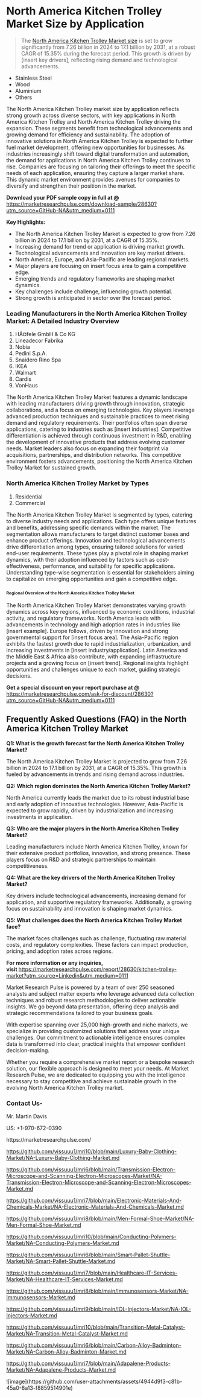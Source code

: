 <h1>North America Kitchen Trolley Market&nbsp;Size by Application</h1><blockquote><p>The <a href="https://marketresearchpulse.com/download-sample/28630?utm_source=GitHub-NA&amp;utm_medium=0111">North America Kitchen Trolley Market size</a> is set to grow significantly from 7.26 billion in 2024 to 17.1 billion by 2031, at a robust CAGR of 15.35% during the forecast period. This growth is driven by [insert key drivers], reflecting rising demand and technological advancements.</p></blockquote><ul><li>Stainless Steel<li> Wood<li> Aluminium<li> Others</li></ul><p>The North America Kitchen Trolley market size by application reflects strong growth across diverse sectors, with key applications in North America Kitchen Trolley and North America Kitchen Trolley driving the expansion. These segments benefit from technological advancements and growing demand for efficiency and sustainability. The adoption of innovative solutions in North America Kitchen Trolley is expected to further fuel market development, offering new opportunities for businesses. As industries increasingly shift toward digital transformation and automation, the demand for applications in North America Kitchen Trolley continues to rise. Companies are focusing on tailoring their offerings to meet the specific needs of each application, ensuring they capture a larger market share. This dynamic market environment provides avenues for companies to diversify and strengthen their position in the market.</p><p><strong>Download your PDF sample copy in full at @ </strong><a href="https://marketresearchpulse.com/download-sample/28630?utm_source=GitHub-NA&amp;utm_medium=0111">https://marketresearchpulse.com/download-sample/28630?utm_source=GitHub-NA&amp;utm_medium=0111</a></p><p><strong>Key Highlights: </strong></p><ul><li>The North America Kitchen Trolley Market is expected to grow from 7.26 billion in 2024 to 17.1 billion by 2031, at a CAGR of 15.35%.</li><li>Increasing demand for trend or application is driving market growth.</li><li>Technological advancements and innovation are key market drivers.</li><li>North America, Europe, and Asia-Pacific are leading regional markets.</li><li>Major players are focusing on insert focus area to gain a competitive edge.</li><li>Emerging trends and regulatory frameworks are shaping market dynamics.</li><li>Key challenges include challenge, influencing growth potential.</li><li>Strong growth is anticipated in sector over the forecast period.</li></ul><h3>Leading Manufacturers in the North America Kitchen Trolley Market: A Detailed Industry Overview</h3><ol><li>HÃ¤fele GmbH & Co KG</li><li>Lineadecor Fabrika</li><li>Nobia</li><li>Pedini S.p.A.</li><li>Snaidero Rino Spa</li><li>IKEA</li><li>Walmart</li><li>Cardis</li><li>VonHaus</li></ol><div class="flex max-w-full flex-col flex-grow"><div class="min-h-8 text-message flex w-full flex-col items-end gap-2 whitespace-normal break-words [.text-message+&amp;]:mt-5" dir="auto" data-message-author-role="assistant" data-message-id="fd8432e4-4910-450d-b182-61b7bfb0a01f" data-message-model-slug="gpt-4o"><div class="flex w-full flex-col gap-1 empty:hidden first:pt-[3px]"><div class="markdown prose w-full break-words dark:prose-invert light"><p>The North America Kitchen Trolley Market features a dynamic landscape with leading manufacturers driving growth through innovation, strategic collaborations, and a focus on emerging technologies. Key players leverage advanced production techniques and sustainable practices to meet rising demand and regulatory requirements. Their portfolios often span diverse applications, catering to industries such as [insert industries]. Competitive differentiation is achieved through continuous investment in R&amp;D, enabling the development of innovative products that address evolving customer needs. Market leaders also focus on expanding their footprint via acquisitions, partnerships, and distribution networks. This competitive environment fosters advancements, positioning the North America Kitchen Trolley Market for sustained growth.</p></div></div></div></div><h3>North America Kitchen Trolley Market by Types</h3><ol><li>Residential<li> Commercial</li></ol><div class="flex max-w-full flex-col flex-grow"><div class="min-h-8 text-message flex w-full flex-col items-end gap-2 whitespace-normal break-words [.text-message+&amp;]:mt-5" dir="auto" data-message-author-role="assistant" data-message-id="084470be-0bb7-4664-bddf-5156b4f41249" data-message-model-slug="gpt-4o-mini"><div class="flex w-full flex-col gap-1 empty:hidden first:pt-[3px]"><div class="markdown prose w-full break-words dark:prose-invert light"><p>The North America Kitchen Trolley Market is segmented by types, catering to diverse industry needs and applications. Each type offers unique features and benefits, addressing specific demands within the market. The segmentation allows manufacturers to target distinct customer bases and enhance product offerings. Innovation and technological advancements drive differentiation among types, ensuring tailored solutions for varied end-user requirements. These types play a pivotal role in shaping market dynamics, with their adoption influenced by factors such as cost-effectiveness, performance, and suitability for specific applications. Understanding type-wise segmentation is essential for stakeholders aiming to capitalize on emerging opportunities and gain a competitive edge.</p></div></div></div></div><h3><span style="font-size: 11px;">Regional Overview of the North America Kitchen Trolley Market</span></h3><div class="flex max-w-full flex-col flex-grow"><div class="min-h-8 text-message flex w-full flex-col items-end gap-2 whitespace-normal break-words [.text-message+&amp;]:mt-5" dir="auto" data-message-author-role="assistant" data-message-id="e9038762-ce64-4e30-91c9-9bd413514231" data-message-model-slug="gpt-4o-mini"><div class="flex w-full flex-col gap-1 empty:hidden first:pt-[3px]"><div class="markdown prose w-full break-words dark:prose-invert light"><p>The North America Kitchen Trolley Market demonstrates varying growth dynamics across key regions, influenced by economic conditions, industrial activity, and regulatory frameworks. North America leads with advancements in technology and high adoption rates in industries like [insert example]. Europe follows, driven by innovation and strong governmental support for [insert focus area]. The Asia-Pacific region exhibits the fastest growth due to rapid industrialization, urbanization, and increasing investments in [insert industry/application]. Latin America and the Middle East &amp; Africa also contribute, with expanding infrastructure projects and a growing focus on [insert trend]. Regional insights highlight opportunities and challenges unique to each market, guiding strategic decisions.</p></div></div></div></div><p><strong>Get a special discount on your report purchase at @ </strong><a href="https://marketresearchpulse.com/ask-for-discount/28630?utm_source=GitHub-NA&amp;utm_medium=0111">https://marketresearchpulse.com/ask-for-discount/28630?utm_source=GitHub-NA&amp;utm_medium=0111</a></p><h2>Frequently Asked Questions (FAQ) in the North America Kitchen Trolley Market</h2><p><strong>Q1: What is the growth forecast for the North America Kitchen Trolley Market?</strong></p><p>The North America Kitchen Trolley Market is projected to grow from 7.26 billion in 2024 to 17.1 billion by 2031, at a CAGR of 15.35%. This growth is fueled by advancements in trends and rising demand across industries.</p><p><strong>Q2: Which region dominates the North America Kitchen Trolley Market?</strong></p><p>North America currently leads the market due to its robust industrial base and early adoption of innovative technologies. However, Asia-Pacific is expected to grow rapidly, driven by industrialization and increasing investments in application.</p><p><strong>Q3: Who are the major players in the North America Kitchen Trolley Market?</strong></p><p>Leading manufacturers include North America Kitchen Trolley, known for their extensive product portfolios, innovation, and strong presence. These players focus on R&amp;D and strategic partnerships to maintain competitiveness.</p><p><strong>Q4: What are the key drivers of the North America Kitchen Trolley Market?</strong></p><p>Key drivers include technological advancements, increasing demand for application, and supportive regulatory frameworks. Additionally, a growing focus on sustainability and innovation is shaping market dynamics.</p><p><strong>Q5: What challenges does the North America Kitchen Trolley Market face?</strong></p><p>The market faces challenges such as challenge, fluctuating raw material costs, and regulatory complexities. These factors can impact production, pricing, and adoption rates across regions.</p><p><strong>For more information or any inquiries, visit&nbsp;</strong><a href="https://marketresearchpulse.com/report/28630/kitchen-trolley-market?utm_source=Linkedin&utm_medium=0111">https://marketresearchpulse.com/report/28630/kitchen-trolley-market?utm_source=Linkedin&utm_medium=0111</a></p><p>Market Research Pulse is powered by a team of over 250 seasoned analysts and subject matter experts who leverage advanced data collection techniques and robust research methodologies to deliver actionable insights. We go beyond data presentation, offering deep analysis and strategic recommendations tailored to your business goals.</p><p>With expertise spanning over 25,000 high-growth and niche markets, we specialize in providing customized solutions that address your unique challenges. Our commitment to actionable intelligence ensures complex data is transformed into clear, practical insights that empower confident decision-making.</p><p>Whether you require a comprehensive market report or a bespoke research solution, our flexible approach is designed to meet your needs. At Market Research Pulse, we are dedicated to equipping you with the intelligence necessary to stay competitive and achieve sustainable growth in the evolving North America Kitchen Trolley market.</p><h3><strong>Contact Us-</strong></h3><p>Mr. Martin Davis</p><p>US: +1-970-672-0390</p><p>https://marketresearchpulse.com/</p><p><a href="https://github.com/vissuuu1/mri10/blob/main/Luxury-Baby-Clothing-Market/NA-Luxury-Baby-Clothing-Market.md">https://github.com/vissuuu1/mri10/blob/main/Luxury-Baby-Clothing-Market/NA-Luxury-Baby-Clothing-Market.md</a></p><p><a href="https://github.com/vissuuu1/mri6/blob/main/Transmission-Electron-Microscope-and-Scanning-Electron-Microscopes-Market/NA-Transmission-Electron-Microscope-and-Scanning-Electron-Microscopes-Market.md">https://github.com/vissuuu1/mri6/blob/main/Transmission-Electron-Microscope-and-Scanning-Electron-Microscopes-Market/NA-Transmission-Electron-Microscope-and-Scanning-Electron-Microscopes-Market.md</a></p><p><a href="https://github.com/vissuuu1/mri7/blob/main/Electronic-Materials-And-Chemicals-Market/NA-Electronic-Materials-And-Chemicals-Market.md">https://github.com/vissuuu1/mri7/blob/main/Electronic-Materials-And-Chemicals-Market/NA-Electronic-Materials-And-Chemicals-Market.md</a></p><p><a href="https://github.com/vissuuu1/mri8/blob/main/Men-Formal-Shoe-Market/NA-Men-Formal-Shoe-Market.md">https://github.com/vissuuu1/mri8/blob/main/Men-Formal-Shoe-Market/NA-Men-Formal-Shoe-Market.md</a></p><p><a href="https://github.com/vissuuu1/mri10/blob/main/Conducting-Polymers-Market/NA-Conducting-Polymers-Market.md">https://github.com/vissuuu1/mri10/blob/main/Conducting-Polymers-Market/NA-Conducting-Polymers-Market.md</a></p><p><a href="https://github.com/vissuuu1/mri6/blob/main/Smart-Pallet-Shuttle-Market/NA-Smart-Pallet-Shuttle-Market.md">https://github.com/vissuuu1/mri6/blob/main/Smart-Pallet-Shuttle-Market/NA-Smart-Pallet-Shuttle-Market.md</a></p><p><a href="https://github.com/vissuuu1/mri7/blob/main/Healthcare-IT-Services-Market/NA-Healthcare-IT-Services-Market.md">https://github.com/vissuuu1/mri7/blob/main/Healthcare-IT-Services-Market/NA-Healthcare-IT-Services-Market.md</a></p><p><a href="https://github.com/vissuuu1/mri8/blob/main/Immunosensors-Market/NA-Immunosensors-Market.md">https://github.com/vissuuu1/mri8/blob/main/Immunosensors-Market/NA-Immunosensors-Market.md</a></p><p><a href="https://github.com/vissuuu1/mri9/blob/main/IOL-Injectors-Market/NA-IOL-Injectors-Market.md">https://github.com/vissuuu1/mri9/blob/main/IOL-Injectors-Market/NA-IOL-Injectors-Market.md</a></p><p><a href="https://github.com/vissuuu1/mri10/blob/main/Transition-Metal-Catalyst-Market/NA-Transition-Metal-Catalyst-Market.md">https://github.com/vissuuu1/mri10/blob/main/Transition-Metal-Catalyst-Market/NA-Transition-Metal-Catalyst-Market.md</a></p><p><a href="https://github.com/vissuuu1/mri6/blob/main/Carbon-Alloy-Badminton-Market/NA-Carbon-Alloy-Badminton-Market.md">https://github.com/vissuuu1/mri6/blob/main/Carbon-Alloy-Badminton-Market/NA-Carbon-Alloy-Badminton-Market.md</a></p><p><a href="https://github.com/vissuuu1/mri7/blob/main/Adapalene-Products-Market/NA-Adapalene-Products-Market.md">https://github.com/vissuuu1/mri7/blob/main/Adapalene-Products-Market/NA-Adapalene-Products-Market.md</a></p>
![image](https://github.com/user-attachments/assets/4944d9f3-c81b-45a0-8a13-f8859514901e)
